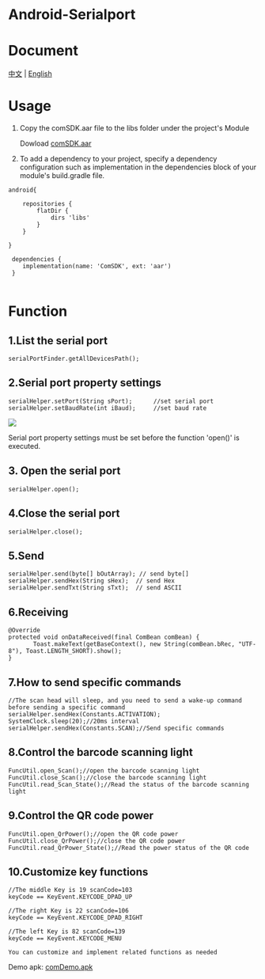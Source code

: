 # Android-Serialport
# Document

<p >
     <a href="https://github.com/guapop/ComSDKDemo/blob/master/README.md">中文</a>
    | <a href="https://github.com/guapop/ComSDKDemo/blob/master/README_EN.md">English</a>
</p>

# Usage
1. Copy the comSDK.aar file to the libs folder under the project's Module

    Dowload [comSDK.aar](https://github.com/guapop/ComSDKDemo/raw/master/comDemo/libs/ComSDK.aar)

2. To add a dependency to your project, specify a dependency configuration such as implementation in the dependencies block of your module's build.gradle file.
```
android{

    repositories {
        flatDir {
            dirs 'libs'
        }
    }

}

 dependencies {
    implementation(name: 'ComSDK', ext: 'aar')
 }
   
```
# Function
## 1.List the serial port
```
serialPortFinder.getAllDevicesPath();
```
## 2.Serial port property settings
```
serialHelper.setPort(String sPort);      //set serial port
serialHelper.setBaudRate(int iBaud);     //set baud rate

```
[![](https://img.shields.io/badge/warning-%09%20admonition-yellow.svg)](https://github.com/guapop/ComSDKDemo)

Serial port property settings must be set before the function 'open()' is executed.
## 3. Open the serial port
```
serialHelper.open();
```
## 4.Close the serial port
```
serialHelper.close();
```
## 5.Send
```
serialHelper.send(byte[] bOutArray); // send byte[]
serialHelper.sendHex(String sHex);  // send Hex
serialHelper.sendTxt(String sTxt);  // send ASCII
```
## 6.Receiving
```
@Override
protected void onDataReceived(final ComBean comBean) {
       Toast.makeText(getBaseContext(), new String(comBean.bRec, "UTF-8"), Toast.LENGTH_SHORT).show();
}
```
## 7.How to send specific commands
```
//The scan head will sleep, and you need to send a wake-up command before sending a specific command
serialHelper.sendHex(Constants.ACTIVATION);
SystemClock.sleep(20);//20ms interval
serialHelper.sendHex(Constants.SCAN);//Send specific commands
```
## 8.Control the barcode scanning light
```
FuncUtil.open_Scan();//open the barcode scanning light
FuncUtil.close_Scan();//close the barcode scanning light
FuncUtil.read_Scan_State();//Read the status of the barcode scanning light
```
## 9.Control the QR code power
```
FuncUtil.open_QrPower();//open the QR code power
FuncUtil.close_QrPower();//close the QR code power
FuncUtil.read_QrPower_State();//Read the power status of the QR code
```
## 10.Customize key functions
```
//The middle Key is 19 scanCode=103
keyCode == KeyEvent.KEYCODE_DPAD_UP

//The right Key is 22 scanCode=106
keyCode == KeyEvent.KEYCODE_DPAD_RIGHT

//The left Key is 82 scanCode=139
keyCode == KeyEvent.KEYCODE_MENU

You can customize and implement related functions as needed
```

Demo apk: [comDemo.apk](https://github.com/guapop/ComSDKDemo/raw/master/comDemo/release/comDemo-release.apk)

